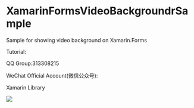 # XamarinFormsVideoBackgroundrSample
Sample for showing video background on Xamarin.Forms

Tutorial:



QQ Group:313308215

WeChat Official Account(微信公众号):

Xamarin Library

<img src="https://raw.githubusercontent.com/jingliancui/XamarinFormsMicrosoftAppCenterSample/master/Images/wechatqrcode.jpg"/>
